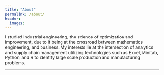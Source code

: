 ```yaml
---
title: "About"
permalink: /about/
header:
  images:
---
```

I studied industrial engineering, the science of optimization and improvement, due to it being at the crossroad between mathematics, engineering, and business. My interests lie at the intersection of analytics and supply chain management utilizing technologies such as Excel, Minitab, Python, and R to identify large scale production and manufacturing problems.

---
